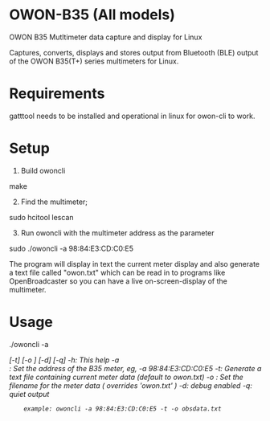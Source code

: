 # OWON-B35 (All models)
OWON B35 Mutltimeter data capture and display for Linux

Captures, converts, displays and stores output from Bluetooth (BLE) output of the OWON B35(T+) series multimeters for Linux.

# Requirements
gatttool needs to be installed and operational in linux for owon-cli to work.

# Setup

1) Build owoncli

 make


2) Find the multimeter;

 sudo hcitool lescan


3) Run owoncli with the multimeter address as the parameter

 sudo ./owoncli -a 98:84:E3:CD:C0:E5


The program will display in text the current meter display and also generate a text file called "owon.txt" which can be read in to programs like OpenBroadcaster so you can have a live on-screen-display of the multimeter.

# Usage
 ./owoncli  -a <address> [-t] [-o <filename>] [-d] [-q]
        -h: This help
        -a <address>: Set the address of the B35 meter, eg, -a 98:84:E3:CD:C0:E5
        -t: Generate a text file containing current meter data (default to owon.txt)
        -o <filename>: Set the filename for the meter data ( overrides 'owon.txt' )
        -d: debug enabled
        -q: quiet output


        example: owoncli -a 98:84:E3:CD:C0:E5 -t -o obsdata.txt

